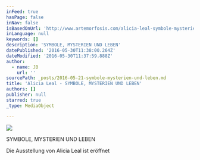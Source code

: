 ```yaml
---
inFeed: true
hasPage: false
inNav: false
isBasedOnUrl: 'http://www.artemorfosis.com/alicia-leal-symbole-mysterien-und-leben/'
inLanguage: null
keywords: []
description: 'SYMBOLE, MYSTERIEN UND LEBEN'
datePublished: '2016-05-30T11:38:00.264Z'
dateModified: '2016-05-30T11:37:59.888Z'
author:
  - name: JB
    url: ''
sourcePath: _posts/2016-05-21-symbole-mysterien-und-leben.md
title: 'Alicia Leal - SYMBOLE, MYSTERIEN UND LEBEN'
authors: []
publisher: null
starred: true
_type: MediaObject

---
```

![](https://the-grid-user-content.s3-us-west-2.amazonaws.com/d2b00c20-a7ec-4864-94f9-2b181282edb9.jpg)

SYMBOLE, MYSTERIEN UND LEBEN

Die Ausstellung von Alicia Leal ist eröffnet
